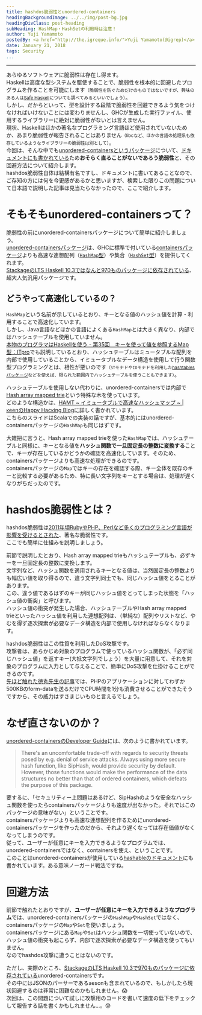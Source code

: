 ```yaml
---
title: hashdos脆弱性とunordered-containers
headingBackgroundImage: ../../img/post-bg.jpg
headingDivClass: post-heading
subHeading: HashMap・HashSetの利用時は注意！
author: Yuji Yamamoto
postedBy: <a href="http://the.igreque.info/">Yuji Yamamoto(@igrep)</a>
date: January 21, 2018
tags: Security
...
```

---

あらゆるソフトウェアに脆弱性は存在し得ます。  
Haskellは高度な型システムを駆使することで、脆弱性を根本的に回避したプログラムを作ることを可能にします<small>（脆弱性を防ぐためだけのものではないですが、興味のある人は[Safe Haskell](http://www.kotha.net/ghcguide_ja/7.6.2/safe-haskell.html)についても調べてみるといいでしょう）</small>。  
しかし、だからといって、型を設計する段階で脆弱性を回避できるよう気をつけなければいけないことには変わりませんし、GHCが生成した実行ファイル、使用するライブラリーに絶対に脆弱性がないとは言えません。  
現状、Haskellはほかの著名なプログラミング言語ほど使用されていないためか、あまり脆弱性が報告されることはありません<small>（libcなど、ほかの言語の処理系も依存しているようなライブラリーの脆弱性は別として）</small>。  
今回は、そんな中でも[unordered-containersというパッケージ](https://hackage.haskell.org/package/unordered-containers)について、[ドキュメントにも書かれている](https://github.com/tibbe/unordered-containers/blob/60ced060304840ed0bf368249ed6eb4e43d4cefc/docs/developer-guide.md#security)ため**おそらく直ることがないであろう脆弱性**と、その回避方法について紹介します。  
hashdos脆弱性自体は結構有名ですし、ドキュメントに書いてあることなので、ご存知の方には何を今更感があるかと思いますが、検索した限りこの問題について日本語で説明した記事は見当たらなかったので、ここで紹介します。

# そもそもunordered-containersって？

脆弱性の前にunordered-containersパッケージについて簡単に紹介しましょう。  
[unordered-containersパッケージ](https://hackage.haskell.org/package/unordered-containers)は、GHCに標準で付いている[containersパッケージ](https://hackage.haskell.org/package/containers)よりも高速な連想配列（[`HashMap`型](https://hackage.haskell.org/package/unordered-containers-0.2.8.0/docs/Data-HashMap-Lazy.html)）や集合（[`HashSet`型](https://hackage.haskell.org/package/unordered-containers-0.2.8.0/docs/Data-HashSet.html)）を提供してくれます。  
[StackageのLTS Haskell 10.3ではなんと970ものパッケージに依存されている](https://www.stackage.org/lts-10.3/package/unordered-containers-0.2.8.0)、超大人気汎用パッケージです。

## どうやって高速化しているの？

`HashMap`という名前が示しているとおり、キーとなる値のハッシュ値を計算・利用することで高速化しています。  
しかし、Java言語などほかの言語によくある`HashMap`とは大きく異なり、内部ではハッシュテーブルを使用していません。  
[本物のプログラマはHaskellを使う - 第35回　キーを使って値を参照するMap型：ITpro](http://itpro.nikkeibp.co.jp/article/COLUMN/20091104/340002/?rt=nocnt)でも説明しているとおり、ハッシュテーブルはミュータブルな配列を内部で使用していることから、イミュータブルなデータ構造を使用して行う関数型プログラミングとは、相性が悪いのです<small>（`ST`モナドや`IO`モナドを利用した[hashtablesパッケージ](https://hackage.haskell.org/package/hashtables)などを使えば、限られた範囲内でハッシュテーブルを使うこともできます）</small>。

ハッシュテーブルを使用しない代わりに、unordered-containersでは内部で[Hash array mapped trie](https://en.wikipedia.org/wiki/Hash_array_mapped_trie)という特殊な木を使っています。  
どのような構造かは、[HAMT ~ イミュータブルで高速なハッシュマップ ~ | κeenのHappy Hacκing Blog](http://keens.github.io/slide/HAMT/)に詳しく書かれています。  
こちらのスライドはScalaでの実装の話ですが、基本的にはunordered-containersパッケージの`HashMap`も同じはずです。

大雑把に言うと、Hash array mapped trieを使った`HashMap`では、ハッシュテーブルと同様に、キーとなる値を**ハッシュ関数で一旦固定長の整数に変換する**ことで、キーが存在しているかどうかの確認を高速化しています。そのため、containersパッケージよりも高速な処理ができるのです。  
containersパッケージの`Map`ではキーの存在を確認する際、キー全体を既存のキーと比較する必要があるため、特に長い文字列をキーとする場合は、処理が遅くなりがちだったのです。

# hashdos脆弱性とは？

hashdos脆弱性は[2011年頃RubyやPHP、Perlなど多くのプログラミング言語が影響を受けるとされた](https://blog.tokumaru.org/2011/12/webdoshashdos.html)、著名な脆弱性です。  
ここでも簡単に仕組みを説明しましょう。

前節で説明したとおり、Hash array mapped trieもハッシュテーブルも、必ずキーを一旦固定長の整数に変換します。  
文字列など、ハッシュ関数を適用されるキーとなる値は、当然固定長の整数よりも幅広い値を取り得るので、違う文字列同士でも、同じハッシュ値をとることがあります。  
この、違う値であるはずのキーが同じハッシュ値をとってしまった状態を「ハッシュ値の衝突」と呼びます。  
ハッシュ値の衝突が発生した場合、ハッシュテーブルやHash array mapped trieといったハッシュ値を利用した連想配列は、（単純な）配列やリストなど、やむを得ず逐次探索が必要なデータ構造を内部で使用しなければならなくなります。

hashdos脆弱性はこの性質を利用したDoS攻撃です。  
攻撃者は、あらかじめ対象のプログラムで使っているハッシュ関数が、「必ず同じハッシュ値」を返すキー(大抵文字列でしょう）を大量に用意して、それを対象のプログラムに入力として与えることで、簡単にDoS攻撃を仕掛けることができるのです。  
[先ほど触れた徳丸先生の記事](https://blog.tokumaru.org/2011/12/webdoshashdos.html)では、PHPのアプリケーションに対してわずか500KBのform-dataを送るだけでCPU時間を1分も消費させることができたそうですから、その威力はすさまじいものと言えるでしょう。

# なぜ直さないのか？

[unordered-containersのDeveloper Guide](https://github.com/tibbe/unordered-containers/blob/60ced060304840ed0bf368249ed6eb4e43d4cefc/docs/developer-guide.md#security)には、次のように書かれています。

> There's an uncomfortable trade-off with regards to security threats posed by e.g. denial of service attacks. Always using more secure hash function, like SipHash, would provide security by default. However, those functions would make the performance of the data structures no better than that of ordered containers, which defeats the purpose of this package.

要するに、「セキュリティー上問題はあるけど、SipHashのような安全なハッシュ関数を使ったらcontainersパッケージよりも速度が出なかった。それではこのパッケージの意味がない」ということです。  
containersパッケージよりも高速な連想配列を作るためにunordered-containersパッケージを作ったのだから、それより遅くなっては存在価値がなくなってしまうのです。  
従って、ユーザーが任意にキーを入力できるようなプログラムでは、unordered-containersではなく、containersを使え、ということです。  
このことはunordered-containersが使用している[hashableのドキュメント](https://hackage.haskell.org/package/hashable-1.2.6.1/docs/Data-Hashable.html#g:1)にも書かれています。ある意味ノーガード戦法ですね。

# 回避方法

前節で触れたとおりですが、**ユーザーが任意にキーを入力できるようなプログラム**では、unordered-containersパッケージの`HashMap`や`HashSet`ではなく、containersパッケージの`Map`や`Set`を使いましょう。  
containersパッケージにある`Map`や`Set`はハッシュ関数を一切使っていないので、ハッシュ値の衝突も起こらず、内部で逐次探索が必要なデータ構造を使ってもいません。  
なのでhashdos攻撃に遭うことはないのです。

ただし、実際のところ、[StackageのLTS Haskell 10.3で970ものパッケージに依存されている](https://www.stackage.org/lts-10.3/package/unordered-containers-0.2.8.0)unordered-containersです。  
その中にはJSONのパーサーであるaesonも含まれているので、もしかしたら現状回避するのは非常に困難なのかもしれません。😱  
次回は、この問題について試しに攻撃用のコードを書いて速度の低下をチェックして報告する話を書くかもしれません...。😰
